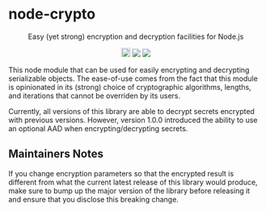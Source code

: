 # node-crypto

<p align="center">
  Easy (yet strong) encryption and decryption facilities for Node.js
</p>

<p align="center">
  <a href="https://badge.fury.io/js/%40elastic%2Fnode-crypto"><img src="https://badge.fury.io/js/%40elastic%2Fnode-crypto.svg" alt="npm version" height="18"></a>
  <a href="https://codecov.io/gh/elastic/node-crypto"><img src="https://codecov.io/gh/elastic/node-crypto/branch/master/graph/badge.svg" /></a>
  <a href="https://travis-ci.org/elastic/node-crypto"><img src="https://travis-ci.org/elastic/node-crypto.svg?branch=master"></a>
</p>

This node module that can be used for easily encrypting and decrypting serializable objects. The ease-of-use comes from the fact that this module is opinionated in its (strong) choice of cryptographic algorithms, lengths, and iterations that cannot be overriden by its users.

Currently, all versions of this library are able to decrypt secrets encrypted with previous versions. However, version 1.0.0 introduced the ability to use an optional AAD when encrypting/decrypting secrets.

## Maintainers Notes

If you change encryption parameters so that the encrypted result is different from what the current latest release of this library would produce, make sure to bump up the major version of the library before releasing it and ensure that you disclose this breaking change.
